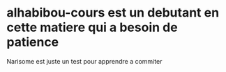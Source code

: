 # alhabibou-cours est un debutant en cette matiere qui a besoin de patience
Narisome est juste un test pour apprendre a commiter 
